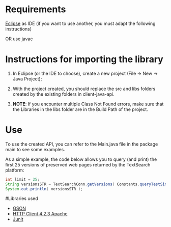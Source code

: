 # Requirements

[Eclipse](http://www.eclipse.org) as IDE (if you want to use another, you must adapt the following instructions)

OR use javac

# Instructions for importing the library

1. In Eclipse (or the IDE to choose), create a new project (File -> New -> Java Project);


2. With the project created, you should replace the src and libs folders created by the existing folders in client-java-api.
	
	
3. **NOTE**: If you encounter multiple Class Not Found errors, make sure that the Libraries in the libs folder are in the Build Path of the project.
	

# Use
 
To use the created API, you can refer to the Main.java file in the package main to see some examples.

As a simple example, the code below allows you to query (and print) the first 25 versions of preserved web pages returned by the TextSearch platform:

```java
int limit = 25;
String versionsSTR = TextSearchConn.getVersions( Constants.queryTestSimple , 0 , limit );
System.out.println( versionsSTR );
```

#Libraries used 

* [GSON](http://code.google.com/p/google-gson/)
* [HTTP Client 4.2.3 Apache](http://hc.apache.org/downloads.cgi)
* [Junit](https://github.com/junit-team/junit)
